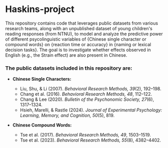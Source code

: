 # Haskins-project
This repository contains code that leverages public datasets from various research teams, along with an unpublished dataset of young children's reading responses (from NTNU), to model and analyze the predictive power of different psycolinguistic variables of {Chinese single character or compound words} on {reaction time or accuracy} in {naming or lexical decision tasks}. The goal is to investigate whether effects observed in English (e.g., the Strain effect) are also present in Chinese. 

### The public datasets included in this repository are:
- **Chinese Single Characters:**
  - Liu, Shu, & Li (2007). *Behavioral Research Methods, 39*(2), 192–198.
  - Chang et al. (2016). *Behavioral Research Methods, 48*, 112–122.
  - Chang & Lee (2020). *Bulletin of the Psychonomic Society, 27*(6), 1317–1324.
  - Hsieh, Marelli, & Rastle (2024). *Journal of Experimental Psychology: Learning, Memory, and Cognition, 50*(5), 819.

- **Chinese Compound Words:**
  - Tse et al. (2017). *Behavioral Research Methods, 49*, 1503–1519.
  - Tse et al. (2023). *Behavioral Research Methods, 55*(8), 4382–4402.
